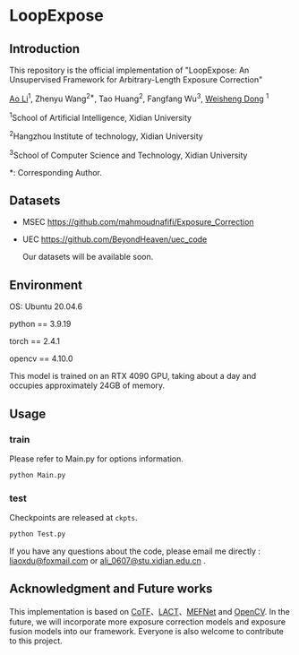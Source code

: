 # LoopExpose

## Introduction
This repository is the official implementation  of "LoopExpose: An Unsupervised Framework for Arbitrary-Length Exposure Correction"

[Ao Li](https://liaosite.github.io/)<sup>1</sup>, Zhenyu Wang<sup>2\*</sup>, Tao Huang<sup>2</sup>, Fangfang Wu<sup>3</sup>, [Weisheng Dong](https://see.xidian.edu.cn/faculty/wsdong/index_en.htm) <sup>1</sup>

<sup>1</sup>School of Artificial Intelligence, Xidian University

<sup>2</sup>Hangzhou Institute of technology, Xidian University

<sup>3</sup>School of Computer Science and Technology, Xidian University

*: Corresponding Author.  

## Datasets

- MSEC https://github.com/mahmoudnafifi/Exposure_Correction

- UEC https://github.com/BeyondHeaven/uec_code

  Our datasets will be available soon.

## Environment

OS:  Ubuntu 20.04.6

python == 3.9.19

torch == 2.4.1

opencv == 4.10.0

This model is trained on an RTX 4090 GPU, taking about a day and occupies approximately 24GB of memory.

## Usage

### train

Please refer to Main.py for options information. 

```python
python Main.py
```

### test

Checkpoints are released at `ckpts`. 

```python
python Test.py
```


If you have any questions about the code, please email me directly : liaoxdu@foxmail.com or ali_0607@stu.xidian.edu.cn .

## Acknowledgment and Future works

This implementation is based on [CoTF](https://github.com/HUST-IAL/CoTF)、[LACT](https://github.com/whdgusdl48/Luminance-aware-Color-Transform-ICCV-2023-)、[MEFNet](https://github.com/makedede/MEFNet) and [OpenCV](https://github.com/opencv/opencv). In the future, we will incorporate more exposure correction models and exposure fusion models into our framework. Everyone is also welcome to contribute to this project.
